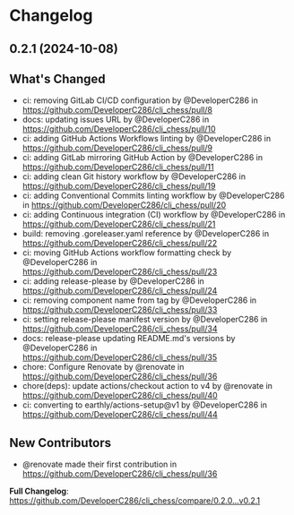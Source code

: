 # Changelog

## 0.2.1 (2024-10-08)

## What's Changed
* ci: removing GitLab CI/CD configuration by @DeveloperC286 in https://github.com/DeveloperC286/cli_chess/pull/8
* docs: updating issues URL by @DeveloperC286 in https://github.com/DeveloperC286/cli_chess/pull/10
* ci: adding GitHub Actions Workflows linting by @DeveloperC286 in https://github.com/DeveloperC286/cli_chess/pull/9
* ci: adding GitLab mirroring GitHub Action by @DeveloperC286 in https://github.com/DeveloperC286/cli_chess/pull/11
* ci: adding clean Git history workflow by @DeveloperC286 in https://github.com/DeveloperC286/cli_chess/pull/19
* ci: adding Conventional Commits linting workflow by @DeveloperC286 in https://github.com/DeveloperC286/cli_chess/pull/20
* ci: adding Continuous integration (CI) workflow by @DeveloperC286 in https://github.com/DeveloperC286/cli_chess/pull/21
* build: removing .goreleaser.yaml reference by @DeveloperC286 in https://github.com/DeveloperC286/cli_chess/pull/22
* ci: moving GitHub Actions workflow formatting check by @DeveloperC286 in https://github.com/DeveloperC286/cli_chess/pull/23
* ci: adding release-please by @DeveloperC286 in https://github.com/DeveloperC286/cli_chess/pull/24
* ci: removing component name from tag by @DeveloperC286 in https://github.com/DeveloperC286/cli_chess/pull/33
* ci: setting release-please manifest version by @DeveloperC286 in https://github.com/DeveloperC286/cli_chess/pull/34
* docs: release-please updating README.md's versions by @DeveloperC286 in https://github.com/DeveloperC286/cli_chess/pull/35
* chore: Configure Renovate by @renovate in https://github.com/DeveloperC286/cli_chess/pull/36
* chore(deps): update actions/checkout action to v4 by @renovate in https://github.com/DeveloperC286/cli_chess/pull/40
* ci: converting to earthly/actions-setup@v1 by @DeveloperC286 in https://github.com/DeveloperC286/cli_chess/pull/44

## New Contributors
* @renovate made their first contribution in https://github.com/DeveloperC286/cli_chess/pull/36

**Full Changelog**: https://github.com/DeveloperC286/cli_chess/compare/0.2.0...v0.2.1
